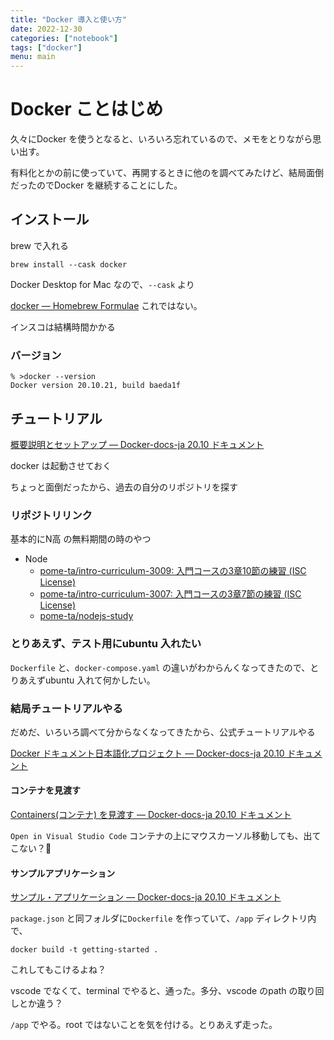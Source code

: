 ```yaml
---
title: "Docker 導入と使い方"
date: 2022-12-30
categories: ["notebook"]
tags: ["docker"]
menu: main
---
```


# Docker ことはじめ

久々にDocker を使うとなると、いろいろ忘れているので、メモをとりながら思い出す。

有料化とかの前に使っていて、再開するときに他のを調べてみたけど、結局面倒だったのでDocker を継続することにした。

## インストール

brew で入れる

```terminal
brew install --cask docker
```

Docker Desktop for Mac なので、`--cask` より

[docker — Homebrew Formulae](https://formulae.brew.sh/formula/docker#default) これではない。

インスコは結構時間かかる

### バージョン

```terminal
% >docker --version 
Docker version 20.10.21, build baeda1f

```

## チュートリアル

[概要説明とセットアップ — Docker-docs-ja 20.10 ドキュメント](https://docs.docker.jp/get-started/index.html)

docker は起動させておく

ちょっと面倒だったから、過去の自分のリポジトリを探す

### リポジトリリンク

基本的にN高 の無料期間の時のやつ

- Node
  - [pome-ta/intro-curriculum-3009: 入門コースの3章10節の練習 (ISC License)](https://github.com/pome-ta/intro-curriculum-3009)
  - [pome-ta/intro-curriculum-3007: 入門コースの3章7節の練習 (ISC License)](https://github.com/pome-ta/intro-curriculum-3007)
  - [pome-ta/nodejs-study](https://github.com/pome-ta/nodejs-study)

### とりあえず、テスト用にubuntu 入れたい

`Dockerfile` と、`docker-compose.yaml` の違いがわからんくなってきたので、とりあえずubuntu 入れて何かしたい。

### 結局チュートリアルやる

だめだ、いろいろ調べて分からなくなってきたから、公式チュートリアルやる

[Docker ドキュメント日本語化プロジェクト — Docker-docs-ja 20.10 ドキュメント](https://docs.docker.jp/index.html)

#### コンテナを見渡す

[Containers(コンテナ) を見渡す — Docker-docs-ja 20.10 ドキュメント](https://docs.docker.jp/desktop/use-desktop/container.html)

`Open in Visual Studio Code` コンテナの上にマウスカーソル移動しても、出てこない？🤔

#### サンプルアプリケーション

[サンプル・アプリケーション — Docker-docs-ja 20.10 ドキュメント](https://docs.docker.jp/get-started/02_our_app.html)

`package.json` と同フォルダに`Dockerfile` を作っていて、`/app` ディレクトリ内で、

```terminal
docker build -t getting-started .
```

これしてもこけるよね？

vscode でなくて、terminal でやると、通った。多分、vscode のpath の取り回しとか違う？

`/app` でやる。root ではないことを気を付ける。とりあえず走った。
